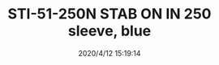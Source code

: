 ﻿---
layout: post 
title: STI-51-250N STAB ON IN 250 sleeve, blue
overview: STAB ON IN 250 sleeve, blue,
series: 
part_number: STI-51-250N
thumb_img: static/202004/317-thumb-20200412232008.jpg
small_img: static/202004/317-20200412232008.jpg
date: 2020/4/12 15:19:14
---



